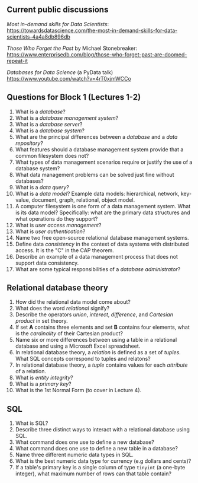 Current public discussions
-------------------------
*Most in-demand skills for Data Scientists*:
https://towardsdatascience.com/the-most-in-demand-skills-for-data-scientists-4a4a8db896db

*Those Who Forget the Past* by Michael Stonebreaker: 
https://www.enterprisedb.com/blog/those-who-forget-past-are-doomed-repeat-it

*Databases for Data Science* (a PyData talk)
https://www.youtube.com/watch?v=4rT0xjmWCCo

Questions for Block 1 (Lectures 1-2)
------------------------------------

1. What is a *database*? 
1. What is a *database management system*?
1. What is a *database server*? 
1. What is a *database system*?
1. What are the principal differences between a *database* and a *data repository*? 
1. What features should a database management system provide that a common filesystem does not?
1. What types of data management scenarios require or justify the use of a database system?
1. What data management problems can be solved just fine without databases?
1. What is a *data query*?
1. What is a *data model*? Example data models: hierarchical, network, key-value, document, graph, relational, object model. 
1. A computer filesystem is one form of a data management system. What is its data model? Specifically: what are the primary data structures and what operations do they support?
1. What is *user access management*?
1. What is *user authentication*? 
1. Name two free open-source relational database management systems.
1. Define data *consistency* in the context of data systems with distributed access. It is the "C" in the CAP theorem.
1. Describe an example of a data management process that does not support data consistency.
1. What are some typical responsibilities of a *database administrator*?

Relational database theory
-----------------
1. How did the relational data model come about?
1. What does the word *relational* signify?
1. Describe the operators *union*, *interect*, *difference*, and *Cartesian product* in set theory.
1. If set **A** contains three elements and set **B** contains four elements, what is the *cardinality* of their Cartesian product? 
1. Name six or more differences between using a table in a relational database and using a Microsoft Excel spreadsheet.
1. In relational database theory, a *relation* is defined as a set of *tuples*. What SQL concepts correspond to tuples and relatons?
1. In relational database theory, a *tuple* contains values for each *attribute* of a relation. 
1. What is *entity integrity*?
1. What is a *primary key*? 
1. What is the 1st Normal Form (to cover in Lecture 4).

SQL
---
1. What is SQL?
1. Describe three distinct ways to interact with a relational database using SQL.
1. What command does one use to define a new database? 
1. What command does one use to define a new table in a database? 
1. Name three different numeric data types in SQL.
1. What is the best numeric data type for currency (e.g dollars and cents)?
1. If a table's primary key is a single column of type `tinyint` (a one-byte integer), what maximum number of rows can that table contain?
